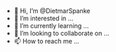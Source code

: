 - 👋 Hi, I’m @DietmarSpanke
- 👀 I’m interested in ...
- 🌱 I’m currently learning ...
- 💞️ I’m looking to collaborate on ...
- 📫 How to reach me ...

<!---
DietmarSpanke/DietmarSpanke is a ✨ special ✨ repository because its `README.md` (this file) appears on your GitHub profile.
You can click the Preview link to take a look at your changes.
--->

